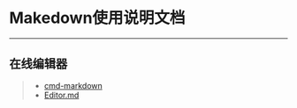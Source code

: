 # Makedown使用说明文档

----

## 在线编辑器

> * [cmd-markdown](https://www.zybuluo.com/mdeditor)
> * [Editor.md](http://editor.md.ipandao.com/)
